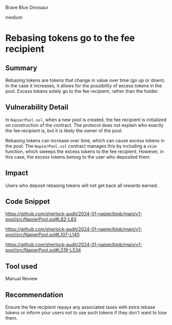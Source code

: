 Brave Blue Dinosaur

medium

# Rebasing tokens go to the fee recipient

## Summary
Rebasing tokens are tokens that change in value over time (go up or down). In the case it increases, it allows for the possibility of excess tokens in the pool. Excess tokens solely go to the fee recipient, rather than the holder.

## Vulnerability Detail
In `NapierPool.sol`, when a new pool is created, the fee recipient is initialized on construction of the contract. The protocol does not explain who exactly the fee recipient is, but it is likely the owner of the pool.

Rebasing tokens can increase over time, which can cause excess tokens in the pool. The `NapierPool.sol` contract manages this by including a `skim` function, which sweeps the excess tokens to the fee recipient. However, in this case, the excess tokens belong to the user who deposited them. 

## Impact
Users who deposit rebasing tokens will not get back all rewards earned.

## Code Snippet

https://github.com/sherlock-audit/2024-01-napier/blob/main/v1-pool/src/NapierPool.sol#L82-L83

https://github.com/sherlock-audit/2024-01-napier/blob/main/v1-pool/src/NapierPool.sol#L107-L140

https://github.com/sherlock-audit/2024-01-napier/blob/main/v1-pool/src/NapierPool.sol#L519-L534

## Tool used
Manual Review

## Recommendation
Ensure the fee recipient repays any associated taxes with extra rebase tokens or inform your users not to use such tokens if they don't want to lose them.